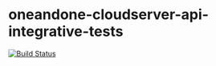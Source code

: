 # oneandone-cloudserver-api-integrative-tests
[![Build Status](https://travis-ci.org/Noxaro/oneandone-cloudserver-api-integrative-tests.svg?branch=master)](https://travis-ci.org/Noxaro/oneandone-cloudserver-api-integrative-tests)
